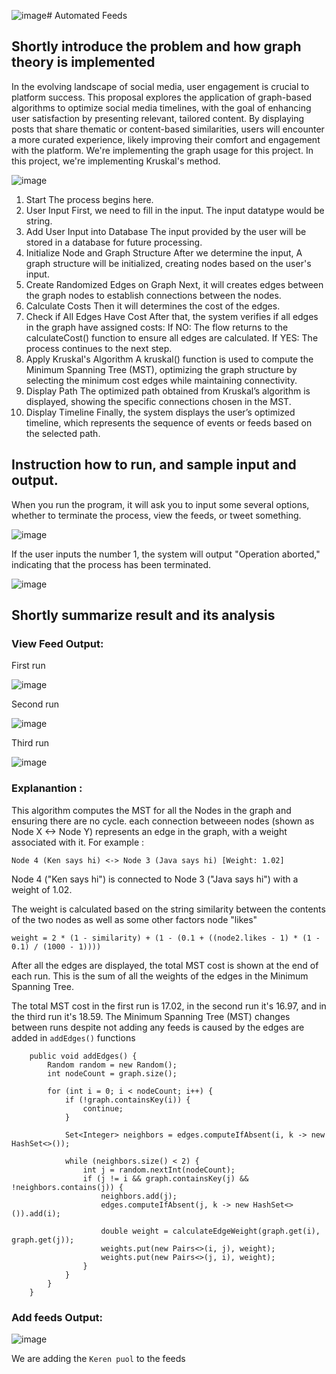 ![image](https://github.com/user-attachments/assets/fe55988e-284b-4656-b685-855a03cd0afb)# Automated Feeds
## Shortly introduce the problem and how graph theory is implemented
In the evolving landscape of social media, user engagement is crucial to platform success. This proposal explores the application of graph-based algorithms to optimize social media timelines, with the goal of enhancing user satisfaction by presenting relevant, tailored content. By displaying posts that share thematic or content-based similarities, users will encounter a more curated experience, likely improving their comfort and engagement with the platform. We're implementing the graph usage for this project. In this project, we're implementing Kruskal's method.


![image](https://github.com/user-attachments/assets/cf74caf8-3a81-40b8-8790-3de8011dc8b9)


1. Start
The process begins here.
2. User Input
First, we need to fill in the input. The input datatype would be string.
3. Add User Input into Database
The input provided by the user will be stored in a database for future processing.
4. Initialize Node and Graph Structure
After we determine the input, A graph structure will be initialized, creating nodes based on the user's input.
5. Create Randomized Edges on Graph
Next, it will creates edges between the graph nodes to establish connections between the nodes.
6. Calculate Costs
Then it will determines the cost of the edges.
7. Check if All Edges Have Cost
After that, the system verifies if all edges in the graph have assigned costs:
If NO: The flow returns to the calculateCost() function to ensure all edges are calculated.
If YES: The process continues to the next step.
8. Apply Kruskal's Algorithm
A kruskal() function is used to compute the Minimum Spanning Tree (MST), optimizing the graph structure by selecting the minimum cost edges while maintaining connectivity.
9. Display Path
The optimized path obtained from Kruskal’s algorithm is displayed, showing the specific connections chosen in the MST.
10. Display Timeline
Finally, the system displays the user’s optimized timeline, which represents the sequence of events or feeds based on the selected path.
## Instruction how to run, and sample input and output. 
When you run the program, it will ask you to input some several options, whether to terminate the process, view the feeds, or tweet something.

![image](https://github.com/user-attachments/assets/fcee81a7-33dd-4ff9-bcba-d0c531c99042)

If the user inputs the number 1, the system will output "Operation aborted," indicating that the process has been terminated.

![image](https://github.com/user-attachments/assets/df239406-a3cc-49c4-a923-3c108f5d7f4b)


## Shortly summarize result and its analysis

### View Feed Output:

First run

![image](https://github.com/user-attachments/assets/600cd3b5-ca34-4773-a777-d726722b9441)

Second run

![image](https://github.com/user-attachments/assets/e58a5e24-b46b-4215-ab54-4405e2860eb7)

Third run 

![image](https://github.com/user-attachments/assets/35b0f3ad-3e1c-45c5-8ef6-e9da8f0819ff)

### Explanantion :

This algorithm computes the MST for all the Nodes in the graph and ensuring there are no cycle. each connection betweeen nodes (shown as Node X <-> Node Y) represents an edge in the graph, with a weight associated with it. For example :

`Node 4 (Ken says hi) <-> Node 3 (Java says hi) [Weight: 1.02]`

Node 4 ("Ken says hi") is connected to Node 3 ("Java says hi") with a weight of 1.02.

The weight is calculated based on the string similarity between the contents of the two nodes as well as some other factors node "likes" 

`weight = 2 * (1 - similarity) + (1 - (0.1 + ((node2.likes - 1) * (1 - 0.1) / (1000 - 1))))`

After all the edges are displayed, the total MST cost is shown at the end of each run. This is the sum of all the weights of the edges in the Minimum Spanning Tree. 

The total MST cost in the first run is 17.02, in the second run it's 16.97, and in the third run it's 18.59. The Minimum Spanning Tree (MST) changes between runs despite not adding any feeds is caused by the edges are added in  `addEdges()` functions

```
    public void addEdges() {
        Random random = new Random();
        int nodeCount = graph.size();

        for (int i = 0; i < nodeCount; i++) {
            if (!graph.containsKey(i)) {
                continue;
            }

            Set<Integer> neighbors = edges.computeIfAbsent(i, k -> new HashSet<>());

            while (neighbors.size() < 2) {
                int j = random.nextInt(nodeCount);
                if (j != i && graph.containsKey(j) && !neighbors.contains(j)) {
                    neighbors.add(j);
                    edges.computeIfAbsent(j, k -> new HashSet<>()).add(i);

                    double weight = calculateEdgeWeight(graph.get(i), graph.get(j));
                    weights.put(new Pairs<>(i, j), weight);
                    weights.put(new Pairs<>(j, i), weight);
                }
            }
        }
    }
```

### Add feeds Output:

![image](https://github.com/user-attachments/assets/77d78d47-89e9-4e7c-ad11-0dbd6cdc3eed)

We are adding the `Keren puol` to the feeds

